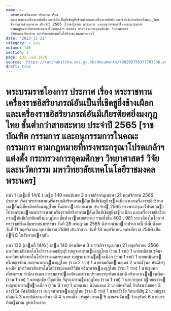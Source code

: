 ```yaml
---
name: >-
  พระบรมราชโองการ ประกาศ เรื่อง
  พระราชทานเครื่องราชอิสริยาภรณ์อันเป็นที่เชิดชูยิ่งช้างเผือกและเครื่องราชอิสริยาภรณ์อันมีเกียรติยศยิ่งมงกุฎไทย
  ชั้นต่ำกว่าสายสะพาย ประจำปี 2565 [ราชบัณฑิต กรรมการ และอนุกรรมการในคณะกรรมการ
  ตามกฎหมายที่ทรงพระกรุณาโปรดเกล้าฯ แต่งตั้ง กระทรวงการอุดมศึกษา วิทยาศาสตร์
  วิจัยและนวัตกรรม มหาวิทยาลัยเทคโนโลยีราชมงคลพระนคร]
date: '2023-11-21'
category: ข พิเศษ
volume: 140
section: 3
page: 132 เล่มที่ 14/6
source: 'https://ratchakitcha.soc.go.th/documents/488290756377707336.pdf'
draft: true
---
```


# พระบรมราชโองการ ประกาศ เรื่อง พระราชทานเครื่องราชอิสริยาภรณ์อันเป็นที่เชิดชูยิ่งช้างเผือกและเครื่องราชอิสริยาภรณ์อันมีเกียรติยศยิ่งมงกุฎไทย ชั้นต่ำกว่าสายสะพาย ประจำปี 2565 [ราชบัณฑิต กรรมการ และอนุกรรมการในคณะกรรมการ ตามกฎหมายที่ทรงพระกรุณาโปรดเกล้าฯ แต่งตั้ง กระทรวงการอุดมศึกษา วิทยาศาสตร์ วิจัยและนวัตกรรม มหาวิทยาลัยเทคโนโลยีราชมงคลพระนคร]

หน้า 1 (เลมที่ 14/6 ) เลม 140 ตอนพิเศษ 3 ข ราชกิจจานุเบกษา 21 พฤศจิกายน 2566 ประกาศ เรื่อง พระราชทานเครื่องราชอิสริยาภรณอันเป็นที่เชิดชูยิ่งชางเผือก และเครื่องราชอิสริยาภรณอันมีเกียรติยศยิ่งมงกุฎไทย ชั้นต่ํากวาสายสะพาย ประจําป 2565 ทรงพระกรุณาโปรดเกลาโปรดกระหมอมพระราชทานเครื่องราชอิสริยาภรณอันเป็นที่เชิดชูยิ่งชางเผือก และเครื่องราชอิสริยาภรณอันมีเกียรติยศยิ่งมงกุฎไทย ชั้นต่ํากวาสายสะพาย รวมทั้งสิ้น 403 , 981 ราย เนื่องในโอกาสพระราชพิธีเฉลิมพระชนมพรรษา วันที่ 28 กรกฎาคม 2565 ดังรายนามทายประกาศนี้ ทั้งนี้ ตั้งแต่วันที่ 11 พฤศจิกายน พุทธศักราช 2566 ประกาศ ณ วันที่ 13 พฤศจิกายน พุทธศักราช 2566 เป็นปที่ 8 ในรัชกาลปจจุบัน

หน้า 132 (เลมที่ 14/6 ) เลม 140 ตอนพิเศษ 3 ข ราชกิจจานุเบกษา 21 พฤศจิกายน 2566 มหาวิทยาลัยเทคโนโลยีราชมงคลธัญบุรี เบญจมาภรณมงกุฎไทย (รวม 1 ราย) 1 นายชาติชาย ชุติมา มหาวิทยาลัยเทคโนโลยีราชมงคลพระนคร เบญจมาภรณชางเผือก (รวม 1 ราย) 1 นายธานินทร ศรีเบญจรัตน์ เบญจมาภรณมงกุฎไทย (รวม 2 ราย) 1 นายเขมทัตต พลเดช 2 นายณัฐพล ประดิษฐผลเลิศ มหาวิทยาลัยเทคโนโลยีราชมงคลศรีวิชัย ตริตาภรณมงกุฎไทย (รวม 1 ราย) 1 นายชุมพล เที่ยงธรรม สํานักงานคณะกรรมการปองกันและปราบปรามการทุจริตแห่งชาติ ตริตาภรณชางเผือก (รวม 1 ราย) 1 นายศุภชัย บัญชาศึก จัตุรถาภรณมงกุฎไทย (รวม 1 ราย) 1 นายวรยุทธ ชวยณรงค เบญจมาภรณชางเผือก (รวม 3 ราย) 1 นายมานะ นิมิตมงคล 2 นายอัครกิตติ์ กีรติธนาไชยยศ 3 นางวีนัส อัศวสิทธิถาวร เบญจมาภรณมงกุฎไทย (รวม 6 ราย) 1 นายธวัชชัย รัตนะพิสิฐ 2 นายบัญชา เกิดมณี 3 นายปณิธาน ศรีนวลดี 4 นายเผด็จ เจริญศิวกรณ 5 นายสรณันท จิวะสุรัตน์ 6 นายอรรทิตยฌาณ คูหาเรืองรอง
